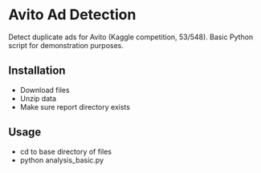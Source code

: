 # Avito Ad Detection
Detect duplicate ads for Avito (Kaggle competition, 53/548). Basic Python script for demonstration purposes.

## Installation
- Download files
- Unzip data
- Make sure report directory exists

## Usage
- cd to base directory of files
- python analysis_basic.py
